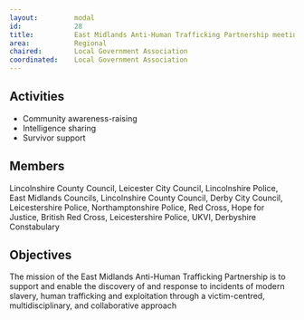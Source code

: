```yaml
---
layout: 		modal
id: 			28
title: 			East Midlands Anti-Human Trafficking Partnership meeting
area: 			Regional
chaired: 		Local Government Association
coordinated:	Local Government Association
---
```


Activities
----------

* Community awareness-raising
* Intelligence sharing
* Survivor support

Members
-------

Lincolnshire County Council, Leicester City Council, Lincolnshire Police, East Midlands Councils, Lincolnshire County Council, Derby City Council, Leicestershire Police, Northamptonshire Police, Red Cross, Hope for Justice, British Red Cross, Leicestershire Police, UKVI, Derbyshire Constabulary

Objectives
----------

The mission of the East Midlands Anti-Human Trafficking Partnership is to support and enable the discovery of and response to incidents of modern slavery, human trafficking and exploitation through a victim-centred, multidisciplinary, and collaborative approach
